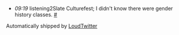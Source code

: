 <html><body><ul class="loudtwitter"><li><em>09:19</em> listening2Slate Culturefest; I didn't know there were gender history classes. <a href="http://twitter.com/merrill517/statuses/1310720553">#</a></li></ul>Automatically shipped by <a href="http://www.loudtwitter.com">LoudTwitter</a></body></html>
